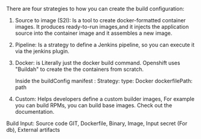 There are four strategies to how you can create the build configuration:
1. Source to image (S2I): Is a tool to create docker-formatted container images.
   It produces  ready-to-run images,and it injects the application source into the container image and it assembles a new image.

2. Pipeline: Is a strategy to define a Jenkins pipeline, so you can execute it via the jenkins plugin.

3. Docker: is Literally just the docker build command.
   Openshift uses "Buildah" to create the the containers from scratch.

   Inside the buildConfig manifest :
   Strategy:
     type: Docker
     dockerfilePath: path


4. Custom: Helps developers define a custom builder images, For example you can build RPMs, you can build base images.
Check out the documentation.

Build Input: Source code GIT, Dockerfile, Binary, Image, Input secret (For db), External artifacts
